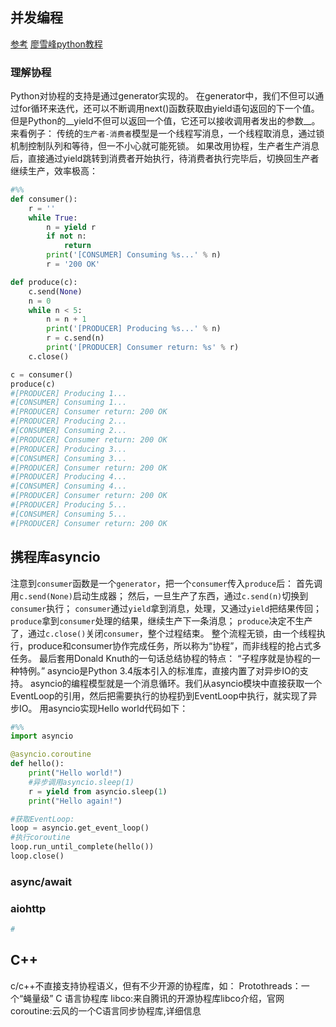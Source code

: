 
## 并发编程

[参考](http://python3-cookbook-personal.readthedocs.io/zh_CN/latest/chapters/p12_concurrency.html)
[廖雪峰python教程](https://www.liaoxuefeng.com/wiki/0014316089557264a6b348958f449949df42a6d3a2e542c000/00143208573480558080fa77514407cb23834c78c6c7309000)

### 理解协程

Python对协程的支持是通过generator实现的。
在generator中，我们不但可以通过for循环来迭代，还可以不断调用next()函数获取由yield语句返回的下一个值。
但是Python的__yield不但可以返回一个值，它还可以接收调用者发出的参数__。
来看例子：
传统的`生产者-消费者`模型是一个线程写消息，一个线程取消息，通过锁机制控制队列和等待，但一不小心就可能死锁。
如果改用协程，生产者生产消息后，直接通过yield跳转到消费者开始执行，待消费者执行完毕后，切换回生产者继续生产，效率极高：


```python
#%%
def consumer():
    r = ''
    while True:
        n = yield r
        if not n:
            return
        print('[CONSUMER] Consuming %s...' % n)
        r = '200 OK'

def produce(c):
    c.send(None)
    n = 0
    while n < 5:
        n = n + 1
        print('[PRODUCER] Producing %s...' % n)
        r = c.send(n)
        print('[PRODUCER] Consumer return: %s' % r)
    c.close()

c = consumer()
produce(c)
#[PRODUCER] Producing 1...
#[CONSUMER] Consuming 1...
#[PRODUCER] Consumer return: 200 OK
#[PRODUCER] Producing 2...
#[CONSUMER] Consuming 2...
#[PRODUCER] Consumer return: 200 OK
#[PRODUCER] Producing 3...
#[CONSUMER] Consuming 3...
#[PRODUCER] Consumer return: 200 OK
#[PRODUCER] Producing 4...
#[CONSUMER] Consuming 4...
#[PRODUCER] Consumer return: 200 OK
#[PRODUCER] Producing 5...
#[CONSUMER] Consuming 5...
#[PRODUCER] Consumer return: 200 OK
```


## 携程库asyncio

注意到`consumer`函数是一个`generator`，把一个`consumer`传入`produce`后：
首先调用`c.send(None)`启动生成器；
然后，一旦生产了东西，通过`c.send(n)`切换到`consumer`执行；
`consumer`通过`yield`拿到消息，处理，又通过`yield`把结果传回；
`produce`拿到`consumer`处理的结果，继续生产下一条消息；
`produce`决定不生产了，通过`c.close()`关闭`consumer`，整个过程结束。
整个流程无锁，由一个线程执行，produce和consumer协作完成任务，所以称为“协程”，而非线程的抢占式多任务。
最后套用Donald Knuth的一句话总结协程的特点：
“子程序就是协程的一种特例。”
asyncio是Python 3.4版本引入的标准库，直接内置了对异步IO的支持。
asyncio的编程模型就是一个消息循环。我们从asyncio模块中直接获取一个EventLoop的引用，然后把需要执行的协程扔到EventLoop中执行，就实现了异步IO。
用asyncio实现Hello world代码如下：


```python
#%%
import asyncio

@asyncio.coroutine
def hello():
    print("Hello world!")
    #异步调用asyncio.sleep(1)
    r = yield from asyncio.sleep(1)
    print("Hello again!")

#获取EventLoop:
loop = asyncio.get_event_loop()
#执行coroutine
loop.run_until_complete(hello())
loop.close()
```


### async/await


### aiohttp



```python
#
```

## C++

c/c++不直接支持协程语义，但有不少开源的协程库，如：
Protothreads：一个“蝇量级” C 语言协程库
libco:来自腾讯的开源协程库libco介绍，官网
coroutine:云风的一个C语言同步协程库,详细信息
